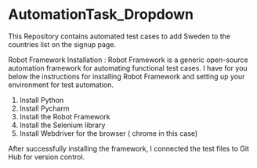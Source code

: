 # AutomationTask_Dropdown
This Repository contains automated test cases to add Sweden to the countries list on the signup page. 








Robot Framework Installation :
Robot Framework is a generic open-source automation framework for automating functional test cases. 
I have for you below the instructions for installing Robot Framework and setting up your environment for test automation.
1. Install Python 
2. Install Pycharm
3. Install the Robot Framework
4. Install the Selenium library
5. Install Webdriver for the browser ( chrome in this case)

After successfully installing the framework, I connected the test files to Git Hub for version control.

   



